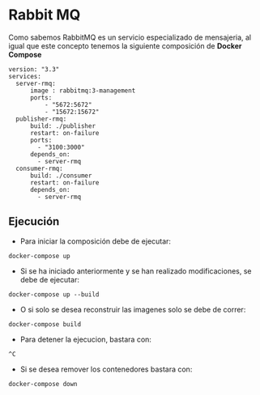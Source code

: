 # Rabbit MQ
Como sabemos RabbitMQ es un servicio especializado de mensajeria, al igual que este concepto tenemos la siguiente composición de **Docker Compose**

```
version: "3.3"
services:
  server-rmq:
      image : rabbitmq:3-management
      ports: 
          - "5672:5672"
          - "15672:15672"
  publisher-rmq:
      build: ./publisher
      restart: on-failure
      ports:
        - "3100:3000"
      depends_on:
        - server-rmq
  consumer-rmq:
      build: ./consumer
      restart: on-failure
      depends_on:
        - server-rmq
```


## Ejecución

- Para iniciar la composición debe de ejecutar:

```
docker-compose up
```
- Si se ha iniciado anteriormente y se han realizado modificaciones, se debe de ejecutar:
```
docker-compose up --build
```
- O si solo se desea reconstruir las imagenes solo se debe de correr:
```
docker-compose build
```
- Para detener la ejecucion, bastara con:
```
^C
```
- Si se desea remover los contenedores  bastara con:
```
docker-compose down
```
